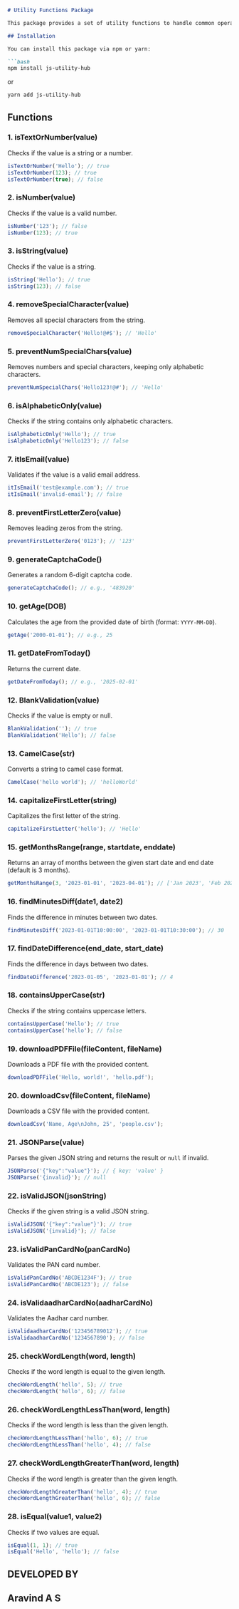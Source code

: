 
```markdown
# Utility Functions Package

This package provides a set of utility functions to handle common operations like form validation, date manipulation, string formatting, and more.

## Installation

You can install this package via npm or yarn:

```bash
npm install js-utility-hub
```

or

```bash
yarn add js-utility-hub
```

## Functions

### 1. **isTextOrNumber(value)**

Checks if the value is a string or a number.

```js
isTextOrNumber('Hello'); // true
isTextOrNumber(123); // true
isTextOrNumber(true); // false
```

### 2. **isNumber(value)**

Checks if the value is a valid number.

```js
isNumber('123'); // false
isNumber(123); // true
```

### 3. **isString(value)**

Checks if the value is a string.

```js
isString('Hello'); // true
isString(123); // false
```

### 4. **removeSpecialCharacter(value)**

Removes all special characters from the string.

```js
removeSpecialCharacter('Hello!@#$'); // 'Hello'
```

### 5. **preventNumSpecialChars(value)**

Removes numbers and special characters, keeping only alphabetic characters.

```js
preventNumSpecialChars('Hello123!@#'); // 'Hello'
```

### 6. **isAlphabeticOnly(value)**

Checks if the string contains only alphabetic characters.

```js
isAlphabeticOnly('Hello'); // true
isAlphabeticOnly('Hello123'); // false
```

### 7. **itIsEmail(value)**

Validates if the value is a valid email address.

```js
itIsEmail('test@example.com'); // true
itIsEmail('invalid-email'); // false
```

### 8. **preventFirstLetterZero(value)**

Removes leading zeros from the string.

```js
preventFirstLetterZero('0123'); // '123'
```

### 9. **generateCaptchaCode()**

Generates a random 6-digit captcha code.

```js
generateCaptchaCode(); // e.g., '483920'
```

### 10. **getAge(DOB)**

Calculates the age from the provided date of birth (format: `YYYY-MM-DD`).

```js
getAge('2000-01-01'); // e.g., 25
```

### 11. **getDateFromToday()**

Returns the current date.

```js
getDateFromToday(); // e.g., '2025-02-01'
```

### 12. **BlankValidation(value)**

Checks if the value is empty or null.

```js
BlankValidation(''); // true
BlankValidation('Hello'); // false
```

### 13. **CamelCase(str)**

Converts a string to camel case format.

```js
CamelCase('hello world'); // 'helloWorld'
```

### 14. **capitalizeFirstLetter(string)**

Capitalizes the first letter of the string.

```js
capitalizeFirstLetter('hello'); // 'Hello'
```

### 15. **getMonthsRange(range, startdate, enddate)**

Returns an array of months between the given start date and end date (default is 3 months).

```js
getMonthsRange(3, '2023-01-01', '2023-04-01'); // ['Jan 2023', 'Feb 2023', 'Mar 2023']
```

### 16. **findMinutesDiff(date1, date2)**

Finds the difference in minutes between two dates.

```js
findMinutesDiff('2023-01-01T10:00:00', '2023-01-01T10:30:00'); // 30
```

### 17. **findDateDifference(end_date, start_date)**

Finds the difference in days between two dates.

```js
findDateDifference('2023-01-05', '2023-01-01'); // 4
```

### 18. **containsUpperCase(str)**

Checks if the string contains uppercase letters.

```js
containsUpperCase('Hello'); // true
containsUpperCase('hello'); // false
```

### 19. **downloadPDFFile(fileContent, fileName)**

Downloads a PDF file with the provided content.

```js
downloadPDFFile('Hello, world!', 'hello.pdf');
```

### 20. **downloadCsv(fileContent, fileName)**

Downloads a CSV file with the provided content.

```js
downloadCsv('Name, Age\nJohn, 25', 'people.csv');
```

### 21. **JSONParse(value)**

Parses the given JSON string and returns the result or `null` if invalid.

```js
JSONParse('{"key":"value"}'); // { key: 'value' }
JSONParse('{invalid}'); // null
```

### 22. **isValidJSON(jsonString)**

Checks if the given string is a valid JSON string.

```js
isValidJSON('{"key":"value"}'); // true
isValidJSON('{invalid}'); // false
```

### 23. **isValidPanCardNo(panCardNo)**

Validates the PAN card number.

```js
isValidPanCardNo('ABCDE1234F'); // true
isValidPanCardNo('ABCDE123'); // false
```

### 24. **isValidaadharCardNo(aadharCardNo)**

Validates the Aadhar card number.

```js
isValidaadharCardNo('123456789012'); // true
isValidaadharCardNo('1234567890'); // false
```

### 25. **checkWordLength(word, length)**

Checks if the word length is equal to the given length.

```js
checkWordLength('hello', 5); // true
checkWordLength('hello', 6); // false
```

### 26. **checkWordLengthLessThan(word, length)**

Checks if the word length is less than the given length.

```js
checkWordLengthLessThan('hello', 6); // true
checkWordLengthLessThan('hello', 4); // false
```

### 27. **checkWordLengthGreaterThan(word, length)**

Checks if the word length is greater than the given length.

```js
checkWordLengthGreaterThan('hello', 4); // true
checkWordLengthGreaterThan('hello', 6); // false
```

### 28. **isEqual(value1, value2)**

Checks if two values are equal.

```js
isEqual(1, 1); // true
isEqual('Hello', 'hello'); // false
```

## DEVELOPED BY

Aravind A S
---
